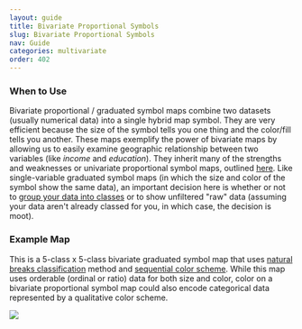 ```yaml
---
layout: guide
title: Bivariate Proportional Symbols
slug: Bivariate Proportional Symbols
nav: Guide
categories: multivariate
order: 402
---
```


### When to Use

Bivariate proportional / graduated symbol maps combine two datasets (usually numerical data) into a single hybrid map symbol. They are very efficient because the size of the symbol tells you one thing and the color/fill tells you another. These maps exemplify the power of bivariate maps by allowing us to easily examine geographic relationship between two variables (like _income_ and _education_). They inherit many of the strengths and weaknesses or univariate proportional symbol maps, outlined [here](../univariate/proportional-symbols). Like single-variable graduated symbol maps (in which the size and color of the symbol show the same data), an important decision here is whether or not to [group your data into classes](../data/data-classification) or to show unfiltered "raw" data (assuming your data aren't already classed for you, in which case, the decision is moot).

### Example Map

This is a 5-class x 5-class bivariate graduated symbol map that uses [natural breaks classification](../data/data-classification) method and [sequential color scheme](../general/using-colors-on-maps). While this map uses orderable (ordinal or ratio) data for both size and color, color on a bivariate proportional symbol map could also encode categorical data represented by a qualitative color scheme.

![]({{site.baseurl}}/media/guide/bivariate_prop.jpg)